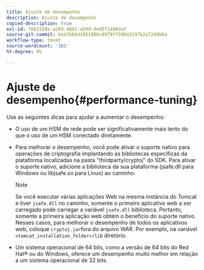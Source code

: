 ```yaml
---
title: Ajuste de desempenho
description: Ajuste de desempenho
copied-description: true
exl-id: f6b2338e-a209-4881-a599-ded5f1498daf
source-git-commit: be43bbbd1051886c8979ff590a3197b2a7249b6a
workflow-type: tm+mt
source-wordcount: '161'
ht-degree: 0%

---
```


# Ajuste de desempenho{#performance-tuning}

Use as seguintes dicas para ajudar a aumentar o desempenho:

* O uso de um HSM de rede pode ser significativamente mais lento do que o uso de um HSM conectado diretamente.
* Para melhorar o desempenho, você pode ativar o suporte nativo para operações de criptografia implantando as bibliotecas específicas da plataforma localizadas na pasta &quot;thirdparty/cryptoj&quot; do SDK. Para ativar o suporte nativo, adicione a biblioteca da sua plataforma (jsafe.dll para Windows ou libjsafe.so para Linux) ao caminho.

   >[!NOTE]
   >
   >Se você executar várias aplicações Web na mesma instância do Tomcat e tiver `jsafe.dll` no caminho, somente o primeiro aplicativo web a ser carregado pode carregar a variável `jsafe.dll` biblioteca. Portanto, somente a primeira aplicação web obtém o benefício do suporte nativo. Nesses casos, para melhorar o desempenho de todos os aplicativos web, coloque `cryptoj.jar`fora do arquivo WAR. Por exemplo, na variável `<tomcat_installation_folder>/lib` diretório.

* Um sistema operacional de 64 bits, como a versão de 64 bits do Red Hat® ou do Windows, oferece um desempenho muito melhor em relação a um sistema operacional de 32 bits.
